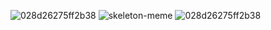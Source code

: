 ![028d26275ff2b38](https://user-images.githubusercontent.com/116516808/197410036-f40c2da7-9cc2-4e3c-8ba7-34cdd2278a80.gif)
![skeleton-meme](https://user-images.githubusercontent.com/116516808/197410001-6a8092ec-4433-4ef6-99b5-53514625365a.gif)
![028d26275ff2b38](https://user-images.githubusercontent.com/116516808/197410041-81112a2b-a61d-47f7-96d0-517429705eb4.gif)
